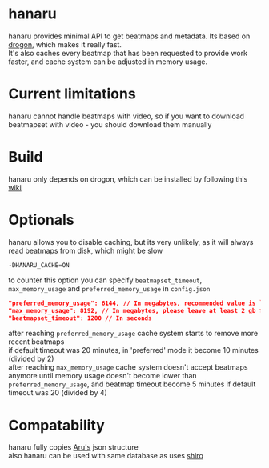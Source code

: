 # hanaru

hanaru provides minimal API to get beatmaps and metadata. Its based on [drogon][1], which makes it really fast.<br>
It's also caches every beatmap that has been requested to provide work faster, and cache system can be adjusted in memory usage.
<!-- TODO: Might add some test here? -->

# Current limitations

hanaru cannot handle beatmaps with video, so if you want to download beatmapset with video - you should download them manually

# Build

hanaru only depends on drogon, which can be installed by following this [wiki][2]

# Optionals

hanaru allows you to disable caching, but its very unlikely, as it will always read beatmaps from disk, which might be slow<br>
```
-DHANARU_CACHE=ON
```
to counter this option you can specify `beatmapset_timeout`, `max_memory_usage` and `preferred_memory_usage` in `config.json`
```json
"preferred_memory_usage": 6144, // In megabytes, recommended value is `max_memory_usage` / 2
"max_memory_usage": 8192, // In megabytes, please leave at least 2 gb for your system!
"beatmapset_timeout": 1200 // In seconds
```
after reaching `preferred_memory_usage` cache system starts to remove more recent beatmaps<br>
if default timeout was 20 minutes, in 'preferred' mode it become 10 minutes (divided by 2)<br>
after reaching `max_memory_usage` cache system doesn't accept beatmaps anymore until memory usage doesn't become lower than `preferred_memory_usage`, and beatmap timeout become 5 minutes if default timeout was 20 (divided by 4)

# Compatability
hanaru fully copies [Aru's][3] json structure<br>
also hanaru can be used with same database as uses [shiro][4]

[1]: https://github.com/drogonframework/drogon
[2]: https://github.com/drogonframework/drogon/wiki/ENG-02-Installation
[3]: https://github.com/Rynnya/Aru
[4]: https://github.com/Rynnya/shiro